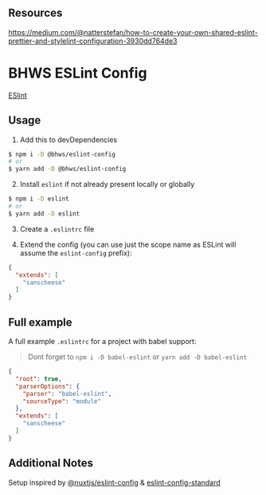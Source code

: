 ## Resources
https://medium.com/@natterstefan/how-to-create-your-own-shared-eslint-prettier-and-stylelint-configuration-3930dd764de3

# BHWS ESLint Config

<!-- [![Build Status](https://flat.badgen.net/circleci/github/sanscheese/eslint-config)](https://circleci.com/gh/sanscheese/eslint-config)
[![npm (scoped with tag)](https://flat.badgen.net/npm/v/sanscheese/eslint-config)](https://npmjs.com/package/sanscheese/eslint-config)
[![npm](https://flat.badgen.net/npm/dt/sanscheese/eslint-config)](https://npmjs.com/package/sanscheese/eslint-config) -->

[ESlint](https://eslint.org/)

## Usage

1. Add this to devDependencies

```bash
$ npm i -D @bhws/eslint-config
# or
$ yarn add -D @bhws/eslint-config
```

2. Install `eslint` if not already present locally or globally

```bash
$ npm i -D eslint
# or
$ yarn add -D eslint
```

3. Create a `.eslintrc` file

4. Extend the config (you can use just the scope name as ESLint will assume the `eslint-config` prefix):

```json
{
  "extends": [
    "sanscheese"
  ]
}
```

## Full example

A full example `.eslintrc` for a project with babel support:
> Dont forget to `npm i -D babel-eslint` or `yarn add -D babel-eslint`

```json
{
  "root": true,
  "parserOptions": {
    "parser": "babel-eslint",
    "sourceType": "module"
  },
  "extends": [
    "sanscheese"
  ]
}
```

## Additional Notes

Setup inspired by [@nuxtjs/eslint-config](https://github.com/nuxt/eslint-config) & [eslint-config-standard](https://github.com/standard/eslint-config-standard)